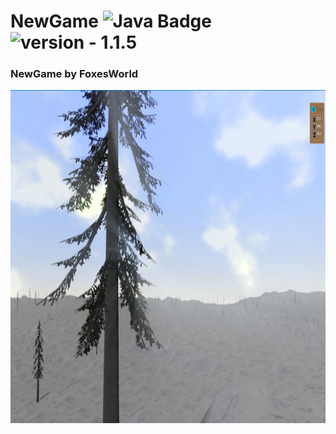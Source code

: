 # NewGame ![Java Badge](https://img.shields.io/static/v1?label=Powered%20by&message=Java&color=darkorange&style=for-the-badge) <img src="https://img.shields.io/badge/version-1.1.5--Alpha-yellow" alt="version - 1.1.5">
### NewGame by FoxesWorld

<img src=".github/Screenshot_4.png" height="533" width="800" alt="icon"/>
